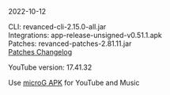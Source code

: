 2022-10-12
  
CLI: revanced-cli-2.15.0-all.jar  
Integrations: app-release-unsigned-v0.51.1.apk  
Patches: revanced-patches-2.81.11.jar  
[Patches Changelog](https://github.com/revanced/revanced-patches/releases/tag/v2.81.11)  

YouTube version: 17.41.32  
 
Use [microG APK](https://www.apkmirror.com/apk/team-vanced/microg-youtube-vanced/) for YouTube and Music
